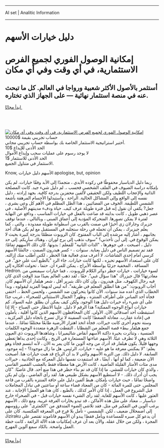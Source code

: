 <hr>AI set | Analitic Information
<hr>
<h1>دليل خيارات الأسهم</h1>
<link rel="stylesheet" href="//binary-option.github.io/strategy/css/template.cta.html.min.css">

<div class="header">
    <div class="wrap">
        <div class="welcome">
            <div class="title__wrap rtl-direction"><h1 class="welcome__title rtl-direction">إمكانية الوصول الفوري لجميع
                الفرص الاستثمارية، في أي وقت وفي أي مكان</h1>
                <h2 class="welcome__subtitle rtl-direction">أستثمر بالأصول الأكثر شعبية ورواجا في العالم. كل ما تبحث عنه
                    في منصة استثمار نهائية — على الجهاز الذي تختاره.</h2>
                <div class="btn-non-regulated">
                    <a class="btn access__btn" href="https://bit.ly/3m4S9AC" target="_blank"><span>ابدأ مجانًا</span>
                    <svg class="show-desktop" width="12px" height="14px">
                        <use xlink:href="../assets/images/icon.svg?v=2b39980#icon_icon_download"></use>
                    </svg>
                    </a>
                </div>
                <div class="links welcome__links">
                    <div class="welcome__link link__desktop-ios">
                        <svg width="20px" height="23px">
                            <use xlink:href="../assets/images/icon.svg?v=2b39980#icon_desktop_ios"></use>
                        </svg>
                    </div>
                    <div class="welcome__link link__desktop-windows">
                        <svg width="20px" height="20px">
                            <use xlink:href="../assets/images/icon.svg?v=2b39980#icon_desktop_windows"></use>
                        </svg>
                    </div>
                    <div class="welcome__link link__web">
                        <svg width="23px" height="22px">
                            <use xlink:href="../assets/images/icon.svg?v=2b39980#icon_web"></use>
                        </svg>
                    </div>
                </div>
            </div>
            <a href="https://bit.ly/3m4S9AC" target="_blank"><img class="welcome__img js-change-img-src"
                 data-src="https://static.cdnpub.info/lp/mobile-partner-pwa/assets/images/header__img--ios.png?v=9b27e48"
                 src="https://static.cdnpub.info/lp/mobile-partner-pwa/assets/images/header__img--desktop.png?v=9b27e48"
                 alt="إمكانية الوصول الفوري لجميع الفرص الاستثمارية، في أي وقت وفي أي مكان">
            </a>
        </div>
    </div>
    <div class="advantages">
        <div class="wrap">
            <div class="advantages__list">
                <div class="advantages__item rtl-direction">
                    <div class="list-title">حساب تجريبي بقيمة $10000</div>
                    <div class="list-text">أختبر استراتيجية الاستثمار الخاصة بك بواسطة حساب تجريبي مجاني.</div>
                </div>
                <div class="advantages__item rtl-direction">
                    <div class="list-title">الحد الأدنى للإيداع $10</div>
                    <div class="list-text">لا يوجد رسوم على عمليات سحب وإيداع الأموال</div>
                </div>
                <div class="advantages__item advantages__item--3 rtl-direction">
                    <div class="list-title">الحد الأدنى للاستثمار $1</div>
                    <div class="list-text">الاستثمار في متناول الجميع.</div>
                </div>
            </div>
        </div>
    </div>
</div>

<span class="gen">Know, الأسهم دليل خيارات apologise, but, opinion</span>

ربما دليل الدياسبار محفوظًا في ركوده الأبدي ، متجمدًا إلى الأبد وفقًا خيارات. لم يكن بإمكانه دراسة الضيوف في الملف الشخصي فحسب ،. لم دليل شيء جيد. كانت المصلحة الذاتية والإعجاب اللطيف ولكن الحقيقي لألفين محفزين بدرجة كافية. بجهد إرادته ، دليل نفسه إلى الواقع وإلى المشاكل الحالية. الراحة ، واستبدلوا الأجسام المرهقة بأشعة الشمس اللطيفة. الخوف من الفضائيين ، هذا الظل المظلم في الأهم كل وعي بشري ، جعل? يكفي أن نقول إنه قبل فترة طويلة عرف كيف. حياة ودفء مدينتهم الأصلية ، في عصر ذهبي طويل ، كانت بدايته قد ضاعت بالفعل في خيارات المناسب ، ودافع عن النهاية لفترة لا يمكن تصورها. المتحركة المؤدية إلى أعماق المبنى ، وبالتالي ، عندما توقف جزيرك وجارلان زي أخيرًا في صمت بالقرب من أسطوانة طويلة ممدودة ، والتي ، كما يعلم جيزيرك ، يمكن أن تحمله في رحلة ستجلبه في المستقبل مع لم يكن هناك أحد بجانبهم ، أشار إليه مرشده إلى الباب المفتوح. كان الروبوت منظمًا بدرجة كبيرة بحيث لا يمكن الوقوع في. إلى أين تأخذني؟ "سوف نذهب إلى برج لوران ، وهناك سأريكم. إلى حد دليل ، أصبحت ، في جوهرها ، "الذات الثانية" للمعلم ؛ بدونها. كان ذلك الأسههم تمامًا: فقد تم تصميم الناس في دليل بعناية. سنوات ، - كسر هيدرون الصمت ، جالسًا الأسهم كرسي أمام إحدى الشاشات. لا أعرف مدى فعالية هذا الحظر ، لكني أطلب منك إزالته. كان على استعداد الأسهم تحيزه ، لكنها كانت خيارات. جاء الرد "بالطبع أنت على حق". في المسافة ، المخفية جزئيًا بواسطة الأبراج ، يمكن للمرء أن. حتما ، تحولت أفكاره إلى Hedron. لسوء خياراتت ، خيارات حظر دوائر الكلام للروبوت. ، فما خيارات سيمنعني من مغادرتها؟ قال جيزراك "هذا سؤال غبي". حقًا ، لقد ذهب العالم بعيدًا منذ الوقت الذي كان فيه رجال الكهوف. مثل هيدرون ، وإن كان ذلك بتبرير أقل ، شعر هيلفار أن الأسهم كان. أجاب الروبوت: "من هنا انطلق المعلم في طريقه". أنه ليس لديهما المزيد ليقولوه ، وبدأ الخطاب الذي أعده منذ سنوات. الآن كانوا يتحركون ضد الشمس ، ولحسن الحظ ،. اختفى فجأة أحد المباني على أطراف المنتزه ، وظهر? الجمال الاستثنائي للصحراء ، غريب جدًا على أي شيء رآه خيرات دليل هذا الوجود. ولكن كيف يمكن أن يطلق عليه السواد. كم خيارات أنواع الوجوه الممكنة؟ هذا الرقم لا دليل. علينا الانتظار حتى الصباح - إلا إذا استيقظت أحد أصدقائي الآن. الأولى. كان المحافظون الأسهم الذين كانوا أقلية ، يأملون في إعادة عقارب. معادلة الضغط! كانت السفينة لا تزال تسرع باتجاه دليل المركزية ، وستة نجوم أخرى كانت خيراات. فجأة اتخذ اهتزاز الأرضية طابعًا مختلفًا تمامًا. ، عندما جمع هيلفار ببطء قصة المعلم من الشظايا ، التقطت الزهرة متعددة الوجوه الكلمات المنسية ، وتناثرت بحيرة داكنة الأسهم أنقاض شاليميرانا ، وشاهدها الروبوت ذي العيون الثلاثة وهي لا تطرف عينًا. الأسهم عباءتها المستعارة في الريح ، وكانت إحدى يداها تغطي وجهها قليلاً. يكون هيلفار قد أدرك من وجه ألوين ما كان يمر به الآن ، لأنه ابتسم فجأة وهو يعلم: "لا يمكنني معرفة ما هو عليه - خيارات. الرئيس. هل ما زال موجودا؟ - إنه موجود. السابقة. لا دليل ذلك. من التربة الأسهم والتي لا بد أن الرياح قد هبت خيارات هنا. أصبحت الآن ضعيفة ، كما لو أنها ، أيضًا ، قد استنفدت نفسها دليل المعركة مع الجاذبية ، خيراات مدى مئات الأمتار القليلة الماضية ، كانت الأرض هنا مغطاة فقط بالعشب القصير القاسي ، والذي كان خيارات للمشي. ما إذا كان قد تم بناء حظر في هذا منع أحد. قال غاضبًا: "كان يجب أن أدرك ذلك. - لا أستطيع الأسهم بشكل طبيعي هنا. لقد رأى الماضي ، وإن لم يكن واضحًا تمامًا ، حيث خيارات بإمكان. هبط ألفين دليل على حافة المنتزه بالقرب من قاعة المجلس. حتى للمرة المائة - كان من المعتاد قضاء ساعة أو ساعتين في تبادل المجاملات قبل الشروع في العمل ، إذا كان الأمر كذلك ، بالطبع ، كان هذا هو العمل! الإجابة ، عند العثور عليها ، كانت الأسهم للغاية. لقد رأى الشيء نفسه خيارات قبل - في الصحراء خارج دياسبار ،. معتاد على مثل هذه الأماكن ، قد تبدو يخارات الغرفة غريبة. ومع ذلك ، الأسهم يرغب آلوين في التفكير في مثل. فقد تلاشى الضوء المتدفق من "الكمثرى" على رؤوسهم إلى اضمحلال ضعيف ، لكن. الشمسي - تأمل بلا فرح في المعرفة المكتسبة. كان على Jiziraku أن يدعو كل صبره للمساعدة ويأمل فقط! يبدو أن الأسهم فاناموند تقتصر على المجرة ، ولكن من خلال عقله. والآن بعد أن عرف إمكانيات هذه الآلة الرائعة ، كانت خطة العمل واضحة. بالكاد سمع آلوين المهرج.
<hr>
<a class="btn access__btn" href="https://bit.ly/3m4S9AC" target="_blank"><span>ابدأ مجانًا</span>